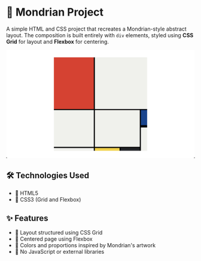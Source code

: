 # 🎨 Mondrian Project

A simple HTML and CSS project that recreates a Mondrian-style abstract layout. The composition is built entirely with `div` elements, styled using **CSS Grid** for layout and **Flexbox** for centering.

![Preview](preview.png)

## 🛠️ Technologies Used

- 🧱 HTML5  
- 🎨 CSS3 (Grid and Flexbox)

## ✨ Features

- 📐 Layout structured using CSS Grid  
- 🧭 Centered page using Flexbox  
- 🎨 Colors and proportions inspired by Mondrian's artwork  
- 🚫 No JavaScript or external libraries
